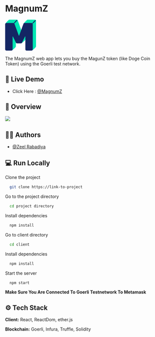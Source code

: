 # MagnumZ
<img src="./client/src/assets/1 (2).png" width="100">

The MagnumZ web app lets you buy the MagunZ token (like Doge Coin Token) using the Goerli test network.

## 🚀 Live Demo

- Click Here : [@MagnumZ](https://z-transfer.netlify.app/)

## 👀 Overview

<img src="./client/src/assets/demo.gif">



## 🧑‍💻 Authors

- [@Zeel Rabadiya](https://www.github.com/l33Z)

## 💻 Run Locally

Clone the project

```bash
  git clone https://link-to-project
```

Go to the project directory

```bash
  cd project directory
```

Install dependencies

```bash
  npm install
```

Go to client directory

```bash
  cd client
```
Install dependencies

```bash
  npm install
```
Start the server
```bash
  npm start
```
**Make Sure You Are Connected To Goerli Testnetwork To Metamask**


## ⚙️ Tech Stack

**Client:** React, ReactDom, ether.js

**Blockchain:** Goerli, Infura, Truffle, Solidity

